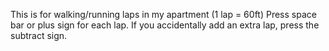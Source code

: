 This is for walking/running laps in my apartment (1 lap = 60ft)
Press space bar or plus sign for each lap.
If you accidentally add an extra lap, press the subtract sign.
